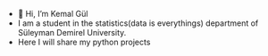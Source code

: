 - 👋 Hi, I’m Kemal Gül
- I am a student in the statistics(data is everythings) department of Süleyman Demirel University.
- Here I will share my python projects
